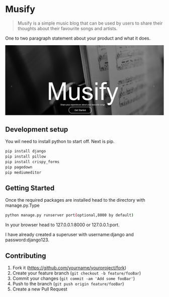 # Musify
> Musify is a simple music blog that can be used by users to share their thoughts about their favourite songs and artists. 



One to two paragraph statement about your product and what it does.

![](Capture.png)

## Development setup

You wil need to install python to start off.
Next is pip.

```sh
pip install django
pip install pillow
pip install crispy_forms
pip pagedown
pip mediumeditor
```
## Getting Started

Once the required packages are installed head to the directory with manage.py.Type

```sh
python manage.py runserver port(optional,8000 by default)
```
In your browser head to 127.0.0.1:8000 or 127.0.0.1:port.

I have already created a superuser with username:django and password:django123.

## Contributing

1. Fork it (<https://github.com/yourname/yourproject/fork>)
2. Create your feature branch (`git checkout -b feature/fooBar`)
3. Commit your changes (`git commit -am 'Add some fooBar'`)
4. Push to the branch (`git push origin feature/fooBar`)
5. Create a new Pull Request

